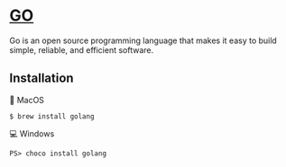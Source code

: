# [GO](https://golang.org/)


Go is an open source programming language that makes it easy to build simple, reliable, and efficient software.

## Installation

:apple: MacOS

```
$ brew install golang 
```

:computer: Windows


```
PS> choco install golang
```
